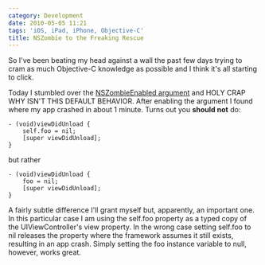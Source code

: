 ```yaml
---
category: Development
date: 2010-05-05 11:21
tags: 'iOS, iPad, iPhone, Objective-C'
title: NSZombie to the Freaking Rescue
---
```


So I've been beating my head against a wall the past few days trying to
cram as much Objective-C knowledge as possible and I think it's all
starting to click.

Today I stumbled over the [NSZombieEnabled
argument](http://howtomakeiphoneapps.com/2009/02/nszombie-and-xcode-oh-my/)
and HOLY CRAP WHY ISN'T THIS DEFAULT BEHAVIOR. After enabling the
argument I found where my app crashed in about 1 minute. Turns out you
**should not** do:

```objc
- (void)viewDidUnload {
    self.foo = nil;
    [super viewDidUnload];
}
```

but rather

```objc
- (void)viewDidUnload {
    foo = nil;
    [super viewDidUnload];
}
```

A fairly subtle difference I'll grant myself but, apparently, an
important one. In this particular case I am using the self.foo property
as a typed copy of the UIViewController's view property. In the wrong
case setting self.foo to nil releases the property where the framework
assumes it still exists, resulting in an app crash. Simply setting the
foo instance variable to null, however, works great.
